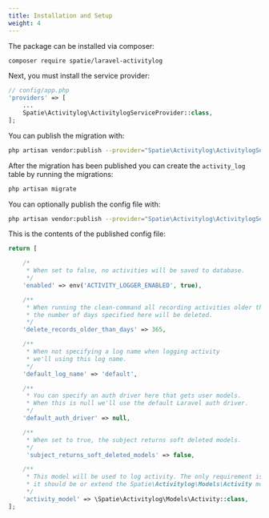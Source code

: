 ```yaml
---
title: Installation and Setup
weight: 4
---
```


The package can be installed via composer:

``` bash
composer require spatie/laravel-activitylog
```

Next, you must install the service provider:

```php
// config/app.php
'providers' => [
    ...
    Spatie\Activitylog\ActivitylogServiceProvider::class,
];
```

You can publish the migration with:
```bash
php artisan vendor:publish --provider="Spatie\Activitylog\ActivitylogServiceProvider" --tag="migrations"
```

After the migration has been published you can create the `activity_log` table by running the migrations:

```bash
php artisan migrate
```

You can optionally publish the config file with:
```bash
php artisan vendor:publish --provider="Spatie\Activitylog\ActivitylogServiceProvider" --tag="config"
```

This is the contents of the published config file:

```php
return [

    /*
     * When set to false, no activities will be saved to database.
     */
    'enabled' => env('ACTIVITY_LOGGER_ENABLED', true),

    /**
     * When running the clean-command all recording activities older than
     * the number of days specified here will be deleted.
     */
    'delete_records_older_than_days' => 365,

    /**
     * When not specifying a log name when logging activity
     * we'll using this log name.
     */
    'default_log_name' => 'default',

    /**
     * You can specify an auth driver here that gets user models.
     * When this is null we'll use the default Laravel auth driver.
     */
    'default_auth_driver' => null,

    /**
     * When set to true, the subject returns soft deleted models.
     */
     'subject_returns_soft_deleted_models' => false,

    /**
     * This model will be used to log activity. The only requirement is that
     * it should be or extend the Spatie\Activitylog\Models\Activity model.
     */
    'activity_model' => \Spatie\Activitylog\Models\Activity::class,
];
```
